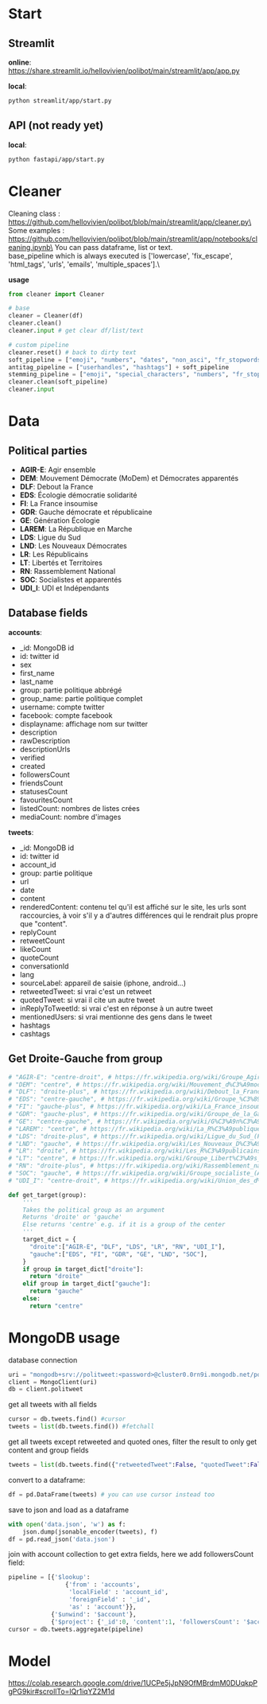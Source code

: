 # Start

## Streamlit

**online**: https://share.streamlit.io/hellovivien/polibot/main/streamlit/app/app.py

**local**:
```bash
python streamlit/app/start.py
```

## API (not ready yet)

**local**:
```bash
python fastapi/app/start.py
```
# Cleaner

Cleaning class : https://github.com/hellovivien/polibot/blob/main/streamlit/app/cleaner.py\
Some examples : https://github.com/hellovivien/polibot/blob/main/streamlit/app/notebooks/cleaning.ipynb\
You can pass dataframe, list or text.\
base_pipeline which is always executed is ['lowercase', 'fix_escape', 'html_tags', 'urls', 'emails', 'multiple_spaces'].\

**usage**
```py
from cleaner import Cleaner

# base
cleaner = Cleaner(df)
cleaner.clean()
cleaner.input # get clear df/list/text

# custom pipeline
cleaner.reset() # back to dirty text
soft_pipeline = ["emoji", "numbers", "dates", "non_asci", "fr_stopwords", "multiple_spaces"]
antitag_pipeline = ["userhandles", "hashtags"] + soft_pipeline
stemming_pipeline = ["emoji", "special_characters", "numbers", "fr_stopwords", "stemming_fr", "multiple_spaces"]
cleaner.clean(soft_pipeline)
cleaner.input
```


# Data

## Political parties

* **AGIR-E**: Agir ensemble
* **DEM**: Mouvement Démocrate (MoDem) et Démocrates apparentés
* **DLF**: Debout la France
* **EDS**: Écologie démocratie solidarité
* **FI**: La France insoumise
* **GDR**: Gauche démocrate et républicaine
* **GE**: Génération Écologie
* **LAREM**: La République en Marche
* **LDS**: Ligue du Sud
* **LND**: Les Nouveaux Démocrates
* **LR**: Les Républicains
* **LT**: Libertés et Territoires
* **RN**: Rassemblement National
* **SOC**: Socialistes et apparentés
* **UDI_I**: UDI et Indépendants

## Database fields

**accounts**:
* _id: MongoDB id
* id: twitter id
* sex
* first_name
* last_name
* group: partie politique abbrégé
* group_name: partie politique complet
* username: compte twitter
* facebook: compte facebook
* displayname: affichage nom sur twitter
* description
* rawDescription
* descriptionUrls
* verified
* created
* followersCount
* friendsCount
* statusesCount
* favouritesCount
* listedCount: nombres de listes crées
* mediaCount: nombre d'images

**tweets**:
* _id: MongoDB id
* id: twitter id
* account_id
* group: partie politique
* url
* date
* content
* renderedContent: contenu tel qu'il est affiché sur le site, les urls sont raccourcies, à voir s'il y a d'autres différences qui le rendrait plus propre que "content".
* replyCount
* retweetCount
* likeCount
* quoteCount
* conversationId
* lang
* sourceLabel: appareil de saisie (iphone, android...)
* retweetedTweet: si vrai c'est un retweet
* quotedTweet: si vrai il cite un autre tweet
* inReplyToTweetId: si vrai c'est en réponse à un autre tweet
* mentionedUsers: si vrai mentionne des gens dans le tweet
* hashtags
* cashtags


## Get Droite-Gauche from group

```py
# "AGIR-E": "centre-droit", # https://fr.wikipedia.org/wiki/Groupe_Agir_ensemble
# "DEM": "centre", # https://fr.wikipedia.org/wiki/Mouvement_d%C3%A9mocrate_(France)
# "DLF": "droite-plus", # https://fr.wikipedia.org/wiki/Debout_la_France
# "EDS": "centre-gauche", # https://fr.wikipedia.org/wiki/Groupe_%C3%89cologie_d%C3%A9mocratie_solidarit%C3%A9
# "FI": "gauche-plus", # https://fr.wikipedia.org/wiki/La_France_insoumise
# "GDR": "gauche-plus", # https://fr.wikipedia.org/wiki/Groupe_de_la_Gauche_d%C3%A9mocrate_et_r%C3%A9publicaine
# "GE": "centre-gauche", # https://fr.wikipedia.org/wiki/G%C3%A9n%C3%A9ration_%C3%A9cologie
# "LAREM": "centre", # https://fr.wikipedia.org/wiki/La_R%C3%A9publique_en_marche
# "LDS": "droite-plus", # https://fr.wikipedia.org/wiki/Ligue_du_Sud_(France)
# "LND": "gauche", # https://fr.wikipedia.org/wiki/Les_Nouveaux_D%C3%A9mocrates
# "LR": "droite", # https://fr.wikipedia.org/wiki/Les_R%C3%A9publicains
# "LT": "centre", # https://fr.wikipedia.org/wiki/Groupe_Libert%C3%A9s_et_territoires
# "RN": "droite-plus", # https://fr.wikipedia.org/wiki/Rassemblement_national
# "SOC": "gauche", # https://fr.wikipedia.org/wiki/Groupe_socialiste_(Assembl%C3%A9e_nationale)
# "UDI_I": "centre-droit", # https://fr.wikipedia.org/wiki/Union_des_d%C3%A9mocrates_et_ind%C3%A9pendants

def get_target(group):
    '''
    Takes the political group as an argument
    Returns 'droite' or 'gauche'
    Else returns 'centre' e.g. if it is a group of the center
    '''
    target_dict = {
      "droite":["AGIR-E", "DLF", "LDS", "LR", "RN", "UDI_I"],
      "gauche":["EDS", "FI", "GDR", "GE", "LND", "SOC"],
    }
    if group in target_dict["droite"]:
      return "droite"
    elif group in target_dict["gauche"]:
      return "gauche"
    else:
      return "centre"
```

# MongoDB usage

database connection
```py
uri = "mongodb+srv://politweet:<password>@cluster0.0rn9i.mongodb.net/politweet?retryWrites=true&w=majority" # replace <password>
client = MongoClient(uri)
db = client.politweet
```

get all tweets with all fields
```py
cursor = db.tweets.find() #cursor
tweets = list(db.tweets.find()) #fetchall
```

get all tweets except retweeted and quoted ones, filter the result to only get content and group fields
```py
tweets = list(db.tweets.find({"retweetedTweet":False, "quotedTweet":False}, {"_id":0, "content":1, "group":1}))
```

convert to a dataframe:
```py
df = pd.DataFrame(tweets) # you can use cursor instead too
```

save to json and load as a dataframe
```py
with open('data.json', 'w') as f:
    json.dump(jsonable_encoder(tweets), f)
df = pd.read_json('data.json')
```

join with account collection to get extra fields, here we add followersCount field: 
```py
pipeline = [{'$lookup': 
                {'from' : 'accounts',
                 'localField' : 'account_id',
                 'foreignField' : '_id',
                 'as' : 'account'}},
            {'$unwind': '$account'},
            {'$project': {'_id':0, 'content':1, 'followersCount': '$account.followersCount'}}]
cursor = db.tweets.aggregate(pipeline)
```

# Model

https://colab.research.google.com/drive/1UCPe5jJpN9OfMBrdmM0DUqkpPgPG9kir#scrollTo=lQr1iqYZ2M1d
